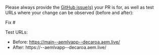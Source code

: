Please always provide the [GitHub issue(s)](../issues) your PR is for, as well as test URLs where your change can be observed (before and after):

Fix #<gh-issue-id>

Test URLs:
- Before: https://main--aemlvapp--decaroa.aem.live/
- After: https://<branch>--aemlvapp--decaroa.aem.live/
